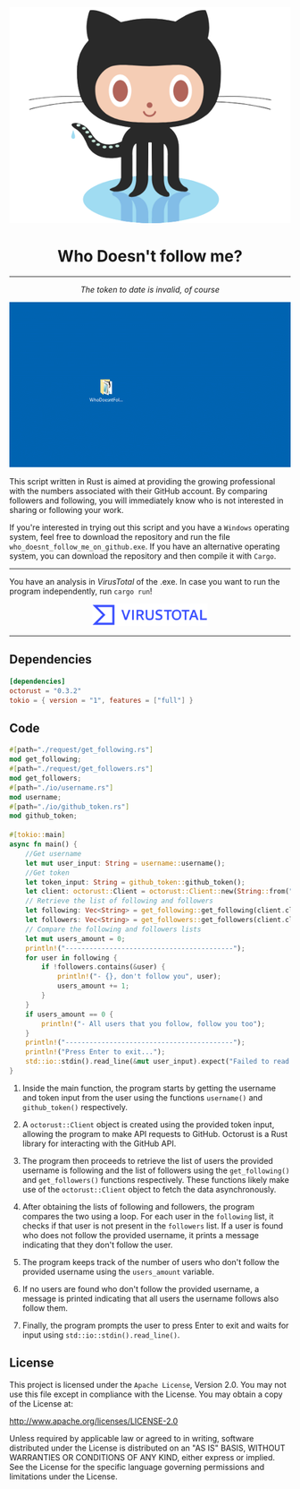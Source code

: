<div align="center">

![logo](logo.png)

# Who Doesn't follow me?

---

*The token to date is invalid, of course*

![gif](gif.gif)

</div>

This script written in Rust is aimed at providing the growing professional with the numbers associated with their GitHub account. By comparing followers and following, you will immediately know who is not interested in sharing or following your work.

If you're interested in trying out this script and you have a `Windows` operating system, feel free to download the repository and run the file `who_doesnt_follow_me_on_github.exe`. If you have an alternative operating system, you can download the repository and then compile it with `Cargo`.

---

You have an analysis in *VirusTotal* of the .exe. In case you want to run the program independently, run `cargo run`!

<div align="center">
  <a href="https://www.virustotal.com/gui/url/6ab0a1c7d0b1066b3a4b7f7d2efb4419cae1c867027fe3146b54f9f7384f98c0/detection">
    <img src="./VTlogo.png" alt="VirusTotalImage" height="40">
  </a>
</div>

---

## Dependencies

```toml
[dependencies]
octorust = "0.3.2"
tokio = { version = "1", features = ["full"] }
```

## Code

```rust
#[path="./request/get_following.rs"]
mod get_following;
#[path="./request/get_followers.rs"]
mod get_followers;
#[path="./io/username.rs"]
mod username;
#[path="./io/github_token.rs"]
mod github_token;

#[tokio::main]
async fn main() {
    //Get username
    let mut user_input: String = username::username();
    //Get token
    let token_input: String = github_token::github_token();
    let client: octorust::Client = octorust::Client::new(String::from("User"), octorust::auth::Credentials::Token(token_input.to_string())).unwrap();
    // Retrieve the list of following and followers
    let following: Vec<String> = get_following::get_following(client.clone(), &user_input).await;
    let followers: Vec<String> = get_followers::get_followers(client.clone(), &user_input).await;
    // Compare the following and followers lists
    let mut users_amount = 0;
    println!("------------------------------------------");
    for user in following {
        if !followers.contains(&user) {
            println!("- {}, don't follow you", user);
            users_amount += 1;
        }
    }
    if users_amount == 0 {
        println!("- All users that you follow, follow you too");
    }
    println!("------------------------------------------");
    println!("Press Enter to exit...");
    std::io::stdin().read_line(&mut user_input).expect("Failed to read line");
}

```

1. Inside the main function, the program starts by getting the username and token input from the user using the functions `username()` and `github_token()` respectively.

2. A `octorust::Client` object is created using the provided token input, allowing the program to make API requests to GitHub. Octorust is a Rust library for interacting with the GitHub API.

3. The program then proceeds to retrieve the list of users the provided username is following and the list of followers using the `get_following()` and `get_followers()` functions respectively. These functions likely make use of the `octorust::Client` object to fetch the data asynchronously.

4. After obtaining the lists of following and followers, the program compares the two using a loop. For each user in the `following` list, it checks if that user is not present in the `followers` list. If a user is found who does not follow the provided username, it prints a message indicating that they don't follow the user.

5. The program keeps track of the number of users who don't follow the provided username using the `users_amount` variable.

6. If no users are found who don't follow the provided username, a message is printed indicating that all users the username follows also follow them.

7. Finally, the program prompts the user to press Enter to exit and waits for input using `std::io::stdin().read_line()`.

## License

This project is licensed under the `Apache License`, Version 2.0. You may not use this file except in compliance with the License. You may obtain a copy of the License at:

http://www.apache.org/licenses/LICENSE-2.0

Unless required by applicable law or agreed to in writing, software distributed under the License is distributed on an "AS IS" BASIS, WITHOUT WARRANTIES OR CONDITIONS OF ANY KIND, either express or implied. See the License for the specific language governing permissions and limitations under the License.
